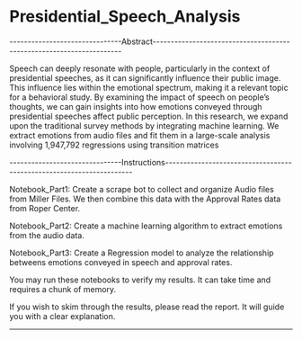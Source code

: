 # Presidential_Speech_Analysis

-------------------------------Abstract---------------------------------------------------------------------

Speech can deeply resonate with people, particularly in the context of presidential
speeches, as it can significantly influence their public image. This influence lies within
the emotional spectrum, making it a relevant topic for a behavioral study. By examining
the impact of speech on people’s thoughts, we can gain insights into how emotions conveyed
through presidential speeches affect public perception. In this research, we expand upon the
traditional survey methods by integrating machine learning. We extract emotions from audio files
and fit them in a large-scale analysis involving 1,947,792 regressions using transition matrices

-------------------------------Instructions---------------------------------------------------------------------

Notebook_Part1: Create a scrape bot to collect and organize Audio files from Miller Files. We then combine this data
           with the Approval Rates data from Roper Center. 

Notebook_Part2: Create a machine learning algorithm to extract emotions from the audio data. 

Notebook_Part3: Create a Regression model to analyze the relationship betweens emotions conveyed in speech
           and approval rates.

You may run these notebooks to verify my results. It can take time and requires a chunk of memory.

If you wish to skim through the results, please read the report. It will guide you with a clear explanation.

-----------------------------------------------------------------------------------------------------------
